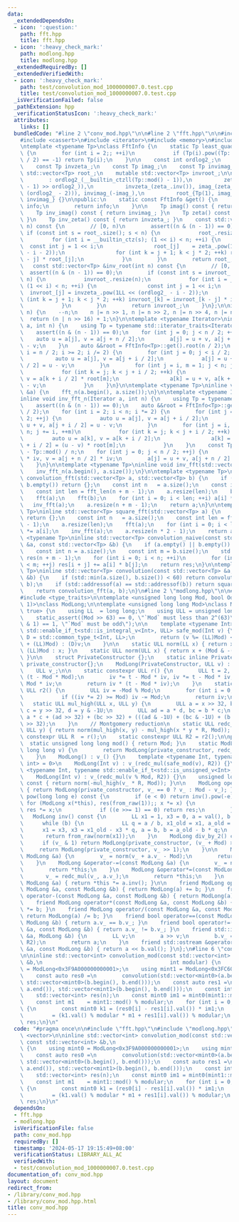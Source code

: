 ```yaml
---
data:
  _extendedDependsOn:
  - icon: ':question:'
    path: fft.hpp
    title: fft.hpp
  - icon: ':heavy_check_mark:'
    path: modlong.hpp
    title: modlong.hpp
  _extendedRequiredBy: []
  _extendedVerifiedWith:
  - icon: ':heavy_check_mark:'
    path: test/convolution_mod_1000000007.0.test.cpp
    title: test/convolution_mod_1000000007.0.test.cpp
  _isVerificationFailed: false
  _pathExtension: hpp
  _verificationStatusIcon: ':heavy_check_mark:'
  attributes:
    links: []
  bundledCode: "#line 2 \"conv_mod.hpp\"\n\n#line 2 \"fft.hpp\"\n\n#include <algorithm>\n\
    #include <cassert>\n#include <iterator>\n#include <memory>\n#include <vector>\n\
    \ntemplate <typename Tp>\nclass FftInfo {\n    static Tp least_quadratic_nonresidue()\
    \ {\n        for (int i = 2;; ++i)\n            if (Tp(i).pow((Tp::mod() - 1)\
    \ / 2) == -1) return Tp(i);\n    }\n\n    const int ordlog2_;\n    const Tp zeta_;\n\
    \    const Tp invzeta_;\n    const Tp imag_;\n    const Tp invimag_;\n\n    mutable\
    \ std::vector<Tp> root_;\n    mutable std::vector<Tp> invroot_;\n\n    FftInfo()\n\
    \        : ordlog2_(__builtin_ctzll(Tp::mod() - 1)),\n          zeta_(least_quadratic_nonresidue().pow((Tp::mod()\
    \ - 1) >> ordlog2_)),\n          invzeta_(zeta_.inv()), imag_(zeta_.pow(1LL <<\
    \ (ordlog2_ - 2))), invimag_(-imag_),\n          root_{Tp(1), imag_}, invroot_{Tp(1),\
    \ invimag_} {}\n\npublic:\n    static const FftInfo &get() {\n        static FftInfo\
    \ info;\n        return info;\n    }\n\n    Tp imag() const { return imag_; }\n\
    \    Tp inv_imag() const { return invimag_; }\n    Tp zeta() const { return zeta_;\
    \ }\n    Tp inv_zeta() const { return invzeta_; }\n    const std::vector<Tp> &root(int\
    \ n) const {\n        // [0, n)\n        assert((n & (n - 1)) == 0);\n       \
    \ if (const int s = root_.size(); s < n) {\n            root_.resize(n);\n   \
    \         for (int i = __builtin_ctz(s); (1 << i) < n; ++i) {\n              \
    \  const int j = 1 << i;\n                root_[j]    = zeta_.pow(1LL << (ordlog2_\
    \ - i - 2));\n                for (int k = j + 1; k < j * 2; ++k) root_[k] = root_[k\
    \ - j] * root_[j];\n            }\n        }\n        return root_;\n    }\n \
    \   const std::vector<Tp> &inv_root(int n) const {\n        // [0, n)\n      \
    \  assert((n & (n - 1)) == 0);\n        if (const int s = invroot_.size(); s <\
    \ n) {\n            invroot_.resize(n);\n            for (int i = __builtin_ctz(s);\
    \ (1 << i) < n; ++i) {\n                const int j = 1 << i;\n              \
    \  invroot_[j] = invzeta_.pow(1LL << (ordlog2_ - i - 2));\n                for\
    \ (int k = j + 1; k < j * 2; ++k) invroot_[k] = invroot_[k - j] * invroot_[j];\n\
    \            }\n        }\n        return invroot_;\n    }\n};\n\ninline int fft_len(int\
    \ n) {\n    --n;\n    n |= n >> 1, n |= n >> 2, n |= n >> 4, n |= n >> 8;\n  \
    \  return (n | n >> 16) + 1;\n}\n\ntemplate <typename Iterator>\ninline void fft_n(Iterator\
    \ a, int n) {\n    using Tp = typename std::iterator_traits<Iterator>::value_type;\n\
    \    assert((n & (n - 1)) == 0);\n    for (int j = 0; j < n / 2; ++j) {\n    \
    \    auto u = a[j], v = a[j + n / 2];\n        a[j] = u + v, a[j + n / 2] = u\
    \ - v;\n    }\n    auto &&root = FftInfo<Tp>::get().root(n / 2);\n    for (int\
    \ i = n / 2; i >= 2; i /= 2) {\n        for (int j = 0; j < i / 2; ++j) {\n  \
    \          auto u = a[j], v = a[j + i / 2];\n            a[j] = u + v, a[j + i\
    \ / 2] = u - v;\n        }\n        for (int j = i, m = 1; j < n; j += i, ++m)\n\
    \            for (int k = j; k < j + i / 2; ++k) {\n                auto u = a[k],\
    \ v = a[k + i / 2] * root[m];\n                a[k] = u + v, a[k + i / 2] = u\
    \ - v;\n            }\n    }\n}\n\ntemplate <typename Tp>\ninline void fft(std::vector<Tp>\
    \ &a) {\n    fft_n(a.begin(), a.size());\n}\n\ntemplate <typename Iterator>\n\
    inline void inv_fft_n(Iterator a, int n) {\n    using Tp = typename std::iterator_traits<Iterator>::value_type;\n\
    \    assert((n & (n - 1)) == 0);\n    auto &&root = FftInfo<Tp>::get().inv_root(n\
    \ / 2);\n    for (int i = 2; i < n; i *= 2) {\n        for (int j = 0; j < i /\
    \ 2; ++j) {\n            auto u = a[j], v = a[j + i / 2];\n            a[j] =\
    \ u + v, a[j + i / 2] = u - v;\n        }\n        for (int j = i, m = 1; j <\
    \ n; j += i, ++m)\n            for (int k = j; k < j + i / 2; ++k) {\n       \
    \         auto u = a[k], v = a[k + i / 2];\n                a[k] = u + v, a[k\
    \ + i / 2] = (u - v) * root[m];\n            }\n    }\n    const Tp iv = Tp::mod()\
    \ - Tp::mod() / n;\n    for (int j = 0; j < n / 2; ++j) {\n        auto u = a[j]\
    \ * iv, v = a[j + n / 2] * iv;\n        a[j] = u + v, a[j + n / 2] = u - v;\n\
    \    }\n}\n\ntemplate <typename Tp>\ninline void inv_fft(std::vector<Tp> &a) {\n\
    \    inv_fft_n(a.begin(), a.size());\n}\n\ntemplate <typename Tp>\ninline std::vector<Tp>\
    \ convolution_fft(std::vector<Tp> a, std::vector<Tp> b) {\n    if (a.empty() ||\
    \ b.empty()) return {};\n    const int n   = a.size();\n    const int m   = b.size();\n\
    \    const int len = fft_len(n + m - 1);\n    a.resize(len);\n    b.resize(len);\n\
    \    fft(a);\n    fft(b);\n    for (int i = 0; i < len; ++i) a[i] *= b[i];\n \
    \   inv_fft(a);\n    a.resize(n + m - 1);\n    return a;\n}\n\ntemplate <typename\
    \ Tp>\ninline std::vector<Tp> square_fft(std::vector<Tp> a) {\n    if (a.empty())\
    \ return {};\n    const int n   = a.size();\n    const int len = fft_len(n * 2\
    \ - 1);\n    a.resize(len);\n    fft(a);\n    for (int i = 0; i < len; ++i) a[i]\
    \ *= a[i];\n    inv_fft(a);\n    a.resize(n * 2 - 1);\n    return a;\n}\n\ntemplate\
    \ <typename Tp>\ninline std::vector<Tp> convolution_naive(const std::vector<Tp>\
    \ &a, const std::vector<Tp> &b) {\n    if (a.empty() || b.empty()) return {};\n\
    \    const int n = a.size();\n    const int m = b.size();\n    std::vector<Tp>\
    \ res(n + m - 1);\n    for (int i = 0; i < n; ++i)\n        for (int j = 0; j\
    \ < m; ++j) res[i + j] += a[i] * b[j];\n    return res;\n}\n\ntemplate <typename\
    \ Tp>\ninline std::vector<Tp> convolution(const std::vector<Tp> &a, const std::vector<Tp>\
    \ &b) {\n    if (std::min(a.size(), b.size()) < 60) return convolution_naive(a,\
    \ b);\n    if (std::addressof(a) == std::addressof(b)) return square_fft(a);\n\
    \    return convolution_fft(a, b);\n}\n#line 2 \"modlong.hpp\"\n\n#include <iostream>\n\
    #include <type_traits>\n\ntemplate <unsigned long long Mod, bool Odd = (Mod &\
    \ 1)>\nclass ModLong;\n\ntemplate <unsigned long long Mod>\nclass ModLong<Mod,\
    \ true> {\n    using LL  = long long;\n    using ULL = unsigned long long;\n\n\
    \    static_assert((Mod >> 63) == 0, \"`Mod` must less than 2^(63)\");\n    static_assert((Mod\
    \ & 1) == 1, \"`Mod` must be odd\");\n\n    template <typename Int>\n    static\
    \ std::enable_if_t<std::is_integral_v<Int>, ULL> safe_mod(Int v) {\n        using\
    \ D = std::common_type_t<Int, LL>;\n        return (v %= (LL)Mod) < 0 ? (D)(v\
    \ + (LL)Mod) : (D)v;\n    }\n\n    static ULL norm(LL x) { return x < 0 ? x +\
    \ (LL)Mod : x; }\n    static ULL norm(ULL x) { return x + (Mod & -(x >> 63));\
    \ }\n\n    struct PrivateConstructor {};\n    static inline PrivateConstructor\
    \ private_constructor{};\n    ModLong(PrivateConstructor, ULL v) : v_(v) {}\n\n\
    \    ULL v_;\n\n    static constexpr ULL r() {\n        ULL t = 2, iv = Mod *\
    \ (t - Mod * Mod);\n        iv *= t - Mod * iv, iv *= t - Mod * iv, iv *= t -\
    \ Mod * iv;\n        return iv * (t - Mod * iv);\n    }\n    static constexpr\
    \ ULL r2() {\n        ULL iv = -Mod % Mod;\n        for (int i = 0; i < 64; ++i)\n\
    \            if ((iv *= 2) >= Mod) iv -= Mod;\n        return iv;\n    }\n\n \
    \   static ULL mul_high(ULL x, ULL y) {\n        ULL a = x >> 32, b = x & -1U,\
    \ c = y >> 32, d = y & -1U;\n        ULL ad = a * d, bc = b * c;\n        return\
    \ a * c + (ad >> 32) + (bc >> 32) + (((ad & -1U) + (bc & -1U) + (b * d >> 32))\
    \ >> 32);\n    }\n    // Montgomery reduction\n    static ULL redc_mul(ULL x,\
    \ ULL y) { return norm(mul_high(x, y) - mul_high(x * y * R, Mod)); }\n\n    static\
    \ constexpr ULL R  = r();\n    static constexpr ULL R2 = r2();\n\npublic:\n  \
    \  static unsigned long long mod() { return Mod; }\n    static ModLong from_raw(unsigned\
    \ long long v) {\n        return ModLong(private_constructor, redc_mul(v, R2));\n\
    \    }\n    ModLong() : v_() {}\n    template <typename Int, typename std::enable_if_t<std::is_signed_v<Int>,\
    \ int> = 0>\n    ModLong(Int v) : v_(redc_mul(safe_mod(v), R2)) {}\n    template\
    \ <typename Int, typename std::enable_if_t<std::is_unsigned_v<Int>, int> = 0>\n\
    \    ModLong(Int v) : v_(redc_mul(v % Mod, R2)) {}\n    unsigned long long val()\
    \ const { return norm(-mul_high(v_ * R, Mod)); }\n\n    ModLong operator-() const\
    \ { return ModLong(private_constructor, v_ == 0 ? v_ : Mod - v_); }\n    ModLong\
    \ pow(long long e) const {\n        if (e < 0) return inv().pow(-e);\n       \
    \ for (ModLong x(*this), res(from_raw(1));; x *= x) {\n            if (e & 1)\
    \ res *= x;\n            if ((e >>= 1) == 0) return res;\n        }\n    }\n \
    \   ModLong inv() const {\n        LL x1 = 1, x3 = 0, a = val(), b = Mod;\n  \
    \      while (b) {\n            LL q = a / b, x1_old = x1, a_old = a;\n      \
    \      x1 = x3, x3 = x1_old - x3 * q, a = b, b = a_old - b * q;\n        }\n \
    \       return from_raw(norm(x1));\n    }\n    ModLong div_by_2() const {\n  \
    \      if (v_ & 1) return ModLong(private_constructor, (v_ + Mod) >> 1);\n   \
    \     return ModLong(private_constructor, v_ >> 1);\n    }\n\n    ModLong &operator+=(const\
    \ ModLong &a) {\n        v_ = norm(v_ + a.v_ - Mod);\n        return *this;\n\
    \    }\n    ModLong &operator-=(const ModLong &a) {\n        v_ = norm(v_ - a.v_);\n\
    \        return *this;\n    }\n    ModLong &operator*=(const ModLong &a) {\n \
    \       v_ = redc_mul(v_, a.v_);\n        return *this;\n    }\n    ModLong &operator/=(const\
    \ ModLong &a) { return *this *= a.inv(); }\n\n    friend ModLong operator+(const\
    \ ModLong &a, const ModLong &b) { return ModLong(a) += b; }\n    friend ModLong\
    \ operator-(const ModLong &a, const ModLong &b) { return ModLong(a) -= b; }\n\
    \    friend ModLong operator*(const ModLong &a, const ModLong &b) { return ModLong(a)\
    \ *= b; }\n    friend ModLong operator/(const ModLong &a, const ModLong &b) {\
    \ return ModLong(a) /= b; }\n    friend bool operator==(const ModLong &a, const\
    \ ModLong &b) { return a.v_ == b.v_; }\n    friend bool operator!=(const ModLong\
    \ &a, const ModLong &b) { return a.v_ != b.v_; }\n    friend std::istream &operator>>(std::istream\
    \ &a, ModLong &b) {\n        LL v;\n        a >> v;\n        b.v_ = redc_mul(safe_mod(v),\
    \ R2);\n        return a;\n    }\n    friend std::ostream &operator<<(std::ostream\
    \ &a, const ModLong &b) { return a << b.val(); }\n};\n#line 6 \"conv_mod.hpp\"\
    \n\ninline std::vector<int> convolution_mod(const std::vector<int> &a, const std::vector<int>\
    \ &b,\n                                        int modular) {\n    using mint0\
    \ = ModLong<0x3F9A000000000001>;\n    using mint1 = ModLong<0x3FC6000000000001>;\n\
    \    const auto res0 =\n        convolution(std::vector<mint0>(a.begin(), a.end()),\
    \ std::vector<mint0>(b.begin(), b.end()));\n    const auto res1 =\n        convolution(std::vector<mint1>(a.begin(),\
    \ a.end()), std::vector<mint1>(b.begin(), b.end()));\n    const int n = res0.size();\n\
    \    std::vector<int> res(n);\n    const mint0 im1 = mint0(mint1::mod()).inv();\n\
    \    const int m1    = mint1::mod() % modular;\n    for (int i = 0; i < n; ++i)\
    \ {\n        const mint0 k1 = (res0[i] - res1[i].val()) * im1;\n        res[i]\
    \         = (k1.val() % modular * m1 + res1[i].val()) % modular;\n    }\n    return\
    \ res;\n}\n"
  code: "#pragma once\n\n#include \"fft.hpp\"\n#include \"modlong.hpp\"\n#include\
    \ <vector>\n\ninline std::vector<int> convolution_mod(const std::vector<int> &a,\
    \ const std::vector<int> &b,\n                                        int modular)\
    \ {\n    using mint0 = ModLong<0x3F9A000000000001>;\n    using mint1 = ModLong<0x3FC6000000000001>;\n\
    \    const auto res0 =\n        convolution(std::vector<mint0>(a.begin(), a.end()),\
    \ std::vector<mint0>(b.begin(), b.end()));\n    const auto res1 =\n        convolution(std::vector<mint1>(a.begin(),\
    \ a.end()), std::vector<mint1>(b.begin(), b.end()));\n    const int n = res0.size();\n\
    \    std::vector<int> res(n);\n    const mint0 im1 = mint0(mint1::mod()).inv();\n\
    \    const int m1    = mint1::mod() % modular;\n    for (int i = 0; i < n; ++i)\
    \ {\n        const mint0 k1 = (res0[i] - res1[i].val()) * im1;\n        res[i]\
    \         = (k1.val() % modular * m1 + res1[i].val()) % modular;\n    }\n    return\
    \ res;\n}\n"
  dependsOn:
  - fft.hpp
  - modlong.hpp
  isVerificationFile: false
  path: conv_mod.hpp
  requiredBy: []
  timestamp: '2024-05-17 19:15:49+08:00'
  verificationStatus: LIBRARY_ALL_AC
  verifiedWith:
  - test/convolution_mod_1000000007.0.test.cpp
documentation_of: conv_mod.hpp
layout: document
redirect_from:
- /library/conv_mod.hpp
- /library/conv_mod.hpp.html
title: conv_mod.hpp
---
```

